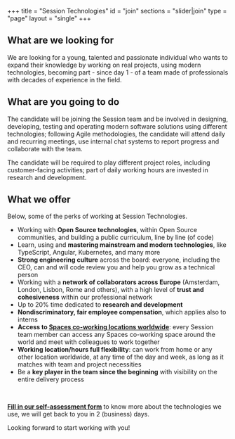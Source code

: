+++
title = "Session Technologies"
id = "join"
sections = "slider|join"
type = "page"
layout = "single"
+++

## What are we looking for
We are looking for a young, talented and passionate individual who wants to expand their knowledge by working on real projects, using modern technologies, becoming part - since day 1 - of a team made of professionals with decades of experience in the field.

## What are you going to do
The candidate will be joining the Session team and be involved in designing, developing, testing and operating modern software solutions using different technologies; following Agile methodologies,
the candidate will attend daily and recurring meetings, use internal chat systems to report progress and collaborate with the team.

The candidate will be required to play different project roles, including customer-facing activities; part of daily working hours are invested in research and development.

## What we offer
Below, some of the perks of working at Session Technologies.

- Working with **Open Source technologies**, within Open Source communities, and building a public curriculum, line by line (of code)
- Learn, using and **mastering mainstream and modern technologies**, like TypeScript, Angular, Kubernetes, and many more
- **Strong engineering culture** across the board: everyone, including the CEO, can and will code review you and help you grow as a technical person
- Working with a **network of collaborators across Europe** (Amsterdam, London, Lisbon, Rome and others), with a high level of **trust and cohesiveness** within our professional network
- Up to 20% time dedicated to **research and development**
- **Nondiscriminatory, fair employee compensation**, which applies also to interns
- **Access to <a href="http://spacesworks.com" target="_blank">Spaces co-working locations worldwide</a>**: every Session team member can access any Spaces co-working space around the world and meet with colleagues to work together
- **Working location/hours full flexibility**: can work from home or any other location worldwide, at any time of the day and week, as long as it matches with team and project necessities
- Be a **key player in the team since the beginning** with visibility on the entire delivery process

<br/>

**<a target="_blank" href="https://docs.google.com/forms/d/e/1FAIpQLSfw_xljKbAJ2IDHl0uZqj_46lJL0zCUM0jAh9R7bGr1uNSNDg/viewform?usp=sf_link">Fill in our self-assessment form</a>** to know more about the technologies we use, we
will get back to you in 2 (business) days.

Looking forward to start working with you!

<br/>

